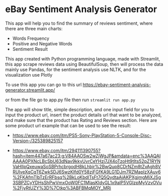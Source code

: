 # eBay Sentiment Analysis Generator


This app will help you to find the summary of reviews sentiment, where there are three main charts:
- Words Frequency
- Positive and Negative Words
- Sentiment Result

This app created with Python programming language, made with Streamlit, this app scrape reviews data using BeautifulSoup, then will process the data mainly use Pandas, for the sentiment analysis use NLTK, and for the visualization use Plotly

To use this app you can go to this url
https://ebay-sentiment-analysis-generator.streamlit.app/

or from the file go to app.py file then run 
`streamlit run app.py`

The app will show title, simple description, and one input field for you to input the product url, insert the product details url that want to be analyzed, and make sure that the product has Rating and Reviews section.
Here are some product url example that can be used to see the result:
- https://www.ebay.com/itm/PS5-Sony-PlayStation-5-Console-Disc-Version-/325389825157

- https://www.ebay.com/itm/294111390755?hash=item447a67ac23:g:V84AAOSw2wZjWgJP&amdata=enc%3AAQAIAAAA0PXNcLBcSbU63dNav9kkyUvrCeYHzi7JX4oTzoHt9tIts52pZ1RYNVaHIlpQxeuwaSoSBPrhcbrgodH8kLhbjr%2BwQup8CDrNZm8tZvAgh8VRUIveXqCqT6ZwkSDJ6SwzKIfd0Y58zjFGfKA9LG1DJm7RZMapIzXAuv6%2FKAfmTlbTzErRFbsq%2BkLoKbdITsFt7Q5QydtaAiAKPXgjmgMiXJSg3SBPZCyYDHsShPwVmxOoW0FC1MIasKIdyGL1x9aIP5VGIzpMyVzvOVu%2FjyRtUZY%3D%7Ctkp%3ABFBMqMOY_MRi

